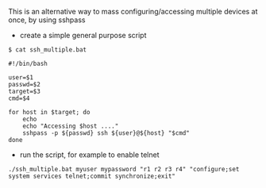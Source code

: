 
This is an alternative way to mass configuring/accessing multiple devices at once, by using sshpass

* create a simple general purpose script

```
$ cat ssh_multiple.bat

#!/bin/bash

user=$1
passwd=$2
target=$3
cmd=$4

for host in $target; do
    echo
    echo "Accessing $host ...."
    sshpass -p ${passwd} ssh ${user}@${host} "$cmd"
done
```

* run the script, for example to enable telnet

```
./ssh_multiple.bat myuser mypassword "r1 r2 r3 r4" "configure;set system services telnet;commit synchronize;exit"
```



